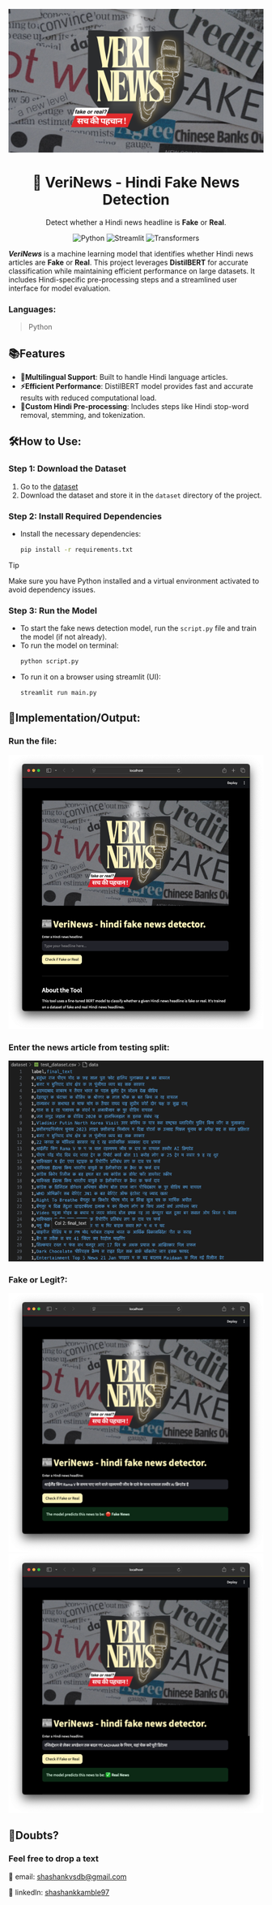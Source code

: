 <p align="center">
  <img src="logo.png" alt="Logo" >
</p>

<h1 align="center">📰 VeriNews - Hindi Fake News Detection</h1>

<p align="center">
  Detect whether a Hindi news headline is <strong>Fake</strong> or <strong>Real</strong>.
</p>

<p align="center">
  <img alt="Python" src="https://img.shields.io/badge/Made%20with-Python-blue.svg">
  <img alt="Streamlit" src="https://img.shields.io/badge/Powered%20by-Streamlit-brightgreen.svg">
  <img alt="Transformers" src="https://img.shields.io/badge/Model%20based%20on-Transformers-orange.svg">
</p>

***VeriNews*** is a machine learning model that identifies whether Hindi news articles are **Fake** or **Real**. This project leverages **DistilBERT** for accurate classification while maintaining efficient performance on large datasets. It includes Hindi-specific pre-processing steps and a streamlined user interface for model evaluation.

### Languages:  
> Python

## 📚Features

- **🔄Multilingual Support**: Built to handle Hindi language articles.
- **⚡️Efficient Performance**: DistilBERT model provides fast and accurate results with reduced computational load.
- **📝Custom Hindi Pre-processing**: Includes steps like Hindi stop-word removal, stemming, and tokenization.
  
## 🛠️How to Use:

### Step 1: Download the Dataset
1. Go to the [dataset](https://github.com/Shashankdotio/VeriNews--Hindi-fake-news-detector/tree/main/dataset)
2. Download the dataset and store it in the `dataset` directory of the project.

### Step 2: Install Required Dependencies
- Install the necessary dependencies:
   ```bash
   pip install -r requirements.txt
   ```
> [!TIP]  
> Make sure you have Python installed and a virtual environment activated to avoid dependency issues.

### Step 3: Run the Model
- To start the fake news detection model, run the `script.py` file and train the model (if not already).
- To run the model on terminal:
   ```bash
   python script.py
   ```
- To run it on a browser using streamlit (UI):
  ```bash
  streamlit run main.py
  ```
## 🌟Implementation/Output:

### Run the file:
![run file](https://github.com/Shashankdotio/VeriNews--Hindi-fake-news-detector/blob/main/snapshots/home.png)

### Enter the news article from testing split:
![enter article](https://github.com/Shashankdotio/VeriNews--Hindi-fake-news-detector/blob/main/snapshots/dataset.png)

### Fake or Legit?:
![result 0](https://github.com/Shashankdotio/VeriNews--Hindi-fake-news-detector/blob/main/snapshots/fake.png)
![result 1](https://github.com/Shashankdotio/VeriNews--Hindi-fake-news-detector/blob/main/snapshots/real.png)
## 📩Doubts?

### Feel free to drop a text  
📧 email: shashankvsdb@gmail.com  

🔗 linkedln: [shashankkamble97](https://www.linkedin.com/in/shashankkamble97/)

   
